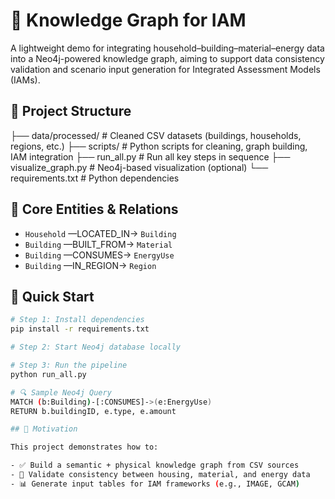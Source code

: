 # 🧠 Knowledge Graph for IAM

A lightweight demo for integrating household–building–material–energy data into a Neo4j-powered knowledge graph, aiming to support data consistency validation and scenario input generation for Integrated Assessment Models (IAMs).

## 📁 Project Structure
├── data/processed/ # Cleaned CSV datasets (buildings, households, regions, etc.) ├── scripts/ # Python scripts for cleaning, graph building, IAM integration ├── run_all.py # Run all key steps in sequence ├── visualize_graph.py # Neo4j-based visualization (optional) └── requirements.txt # Python dependencies

## 🧩 Core Entities & Relations   

- `Household` —LOCATED_IN→ `Building`
- `Building` —BUILT_FROM→ `Material`
- `Building` —CONSUMES→ `EnergyUse`
- `Building` —IN_REGION→ `Region`

## 🚀 Quick Start

```bash
# Step 1: Install dependencies
pip install -r requirements.txt

# Step 2: Start Neo4j database locally

# Step 3: Run the pipeline
python run_all.py

# 🔍 Sample Neo4j Query
MATCH (b:Building)-[:CONSUMES]->(e:EnergyUse)
RETURN b.buildingID, e.type, e.amount

## 🎯 Motivation

This project demonstrates how to:

- ✅ Build a semantic + physical knowledge graph from CSV sources  
- 🧪 Validate consistency between housing, material, and energy data  
- 📊 Generate input tables for IAM frameworks (e.g., IMAGE, GCAM)

